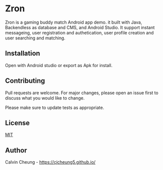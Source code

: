 # Zron

Zron is a gaming buddy match Android app demo. it built with Java, Backendless as database and CMS, and Android Studio. 
It support instant messageing, user registration and authetication, user profile creation and user searching and matching.

## Installation

Open with Android studio or export as Apk for install.

## Contributing
Pull requests are welcome. For major changes, please open an issue first to discuss what you would like to change.

Please make sure to update tests as appropriate.

## License
[MIT](https://choosealicense.com/licenses/mit/)

## Author
Calvin Cheung - https://cjcheung5.github.io/
